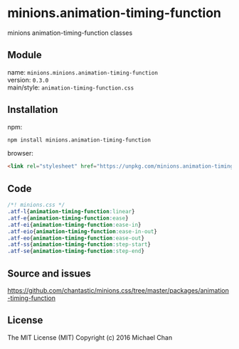 # minions.animation-timing-function
minions animation-timing-function classes

## Module
name: `minions.minions.animation-timing-function`  
version: `0.3.0`  
main/style: `animation-timing-function.css`  

## Installation
npm:
```bash
npm install minions.animation-timing-function
```

browser:
```html
<link rel="stylesheet" href="https://unpkg.com/minions.animation-timing-function" />
```

## Code
```css
/*! minions.css */
.atf-l{animation-timing-function:linear}
.atf-e{animation-timing-function:ease}
.atf-ei{animation-timing-function:ease-in}
.atf-eio{animation-timing-function:ease-in-out}
.atf-eo{animation-timing-function:ease-out}
.atf-ss{animation-timing-function:step-start}
.atf-se{animation-timing-function:step-end}

```

## Source and issues

https://github.com/chantastic/minions.css/tree/master/packages/animation-timing-function

## License

The MIT License (MIT)
Copyright (c) 2016 Michael Chan